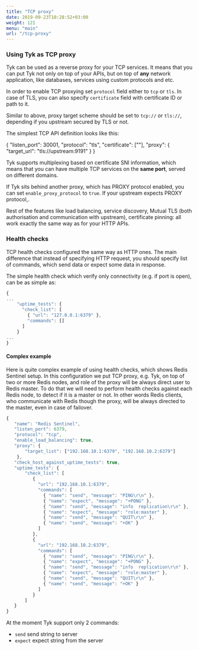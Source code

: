 ```yaml
---
title: "TCP proxy"
date: 2019-09-23T10:28:52+03:00
weight: 121
menu: "main"
url: "/tcp-proxy"
---
```


### Using Tyk as TCP proxy

Tyk can be used as a reverse proxy for your TCP services. It means that you can put Tyk not only on top of your APIs, but on top of **any** network application, like databases, services using custom protocols and etc.

In order to enable TCP proxying set `protocol` field either to `tcp` or `tls`. In case of TLS, you can also specify `certificate` field with certificate ID or path to it.

Similar to above, proxy target scheme should be set to `tcp://` or `tls://`, depending if you upstream secured by TLS or not.

The simplest TCP API definition looks like this:

{
  "listen_port": 30001,
  "protocol": "tls",
  "certificate": ["<cert-id>"],
  "proxy": {
    "target_url": "tls://upstream:9191"
  }
}

Tyk supports multiplexing based on certificate SNI information, which means that you can have multiple TCP services on the **same port**, served on different domains. 

If Tyk sits behind another proxy, which has PROXY protocol enabled, you can set `enable_proxy_protocol` to `true`. 
If your upstream expects PROXY protocol,.

Rest of the features like load balancing, service discovery, Mutual TLS (both authorisation and communication with upstream), certificate pinning: all work exactly the same way as for your HTTP APIs. 

### Health checks

TCP health checks configured the same way as HTTP ones.
The main difference that instead of specifying HTTP request, you should specify list of commands, which send data or expect some data in response. 

The simple health check which verify only connectivity (e.g. if port is open), can be as simple as: 

```js
{
...
	"uptime_tests": {
	  "check_list": [
	    { "url": "127.0.0.1:6379" },
        "commands": []
	  ]
	}
...
}
```

#### Complex example

Here is quite complex example of using health checks, which shows Redis Sentinel setup. In this configuration we put TCP proxy, e.g. Tyk, on top of two or more Redis nodes, and role of the proxy will be always direct user to Redis master. To do that we will  need to perform health checks against each Redis node, to detect if it is a master or not. In other words Redis clients, who communicate with Redis though the proxy, will be always directed to the master, even in case of failover. 

```js
{
   "name": "Redis Sentinel",
   "listen_port": 6379,
   "protocol": "tcp",
   "enable_load_balancing": true,
   "proxy": {
	   "target_list": ["192.168.10.1:6379", "192.168.10.2:6379"]
	},
   "check_host_against_uptime_tests": true,
   "uptime_tests": {
       "check_list": [
          {
			"url": "192.168.10.1:6379",
            "commands": [
              { "name": "send", "message": "PING\r\n" },
              { "name": "expect", "message": "+PONG" },
              { "name": "send", "message": "info  replication\r\n" },
              { "name": "expect", "message": "role:master" },
              { "name": "send", "message": "QUIT\r\n" }, 
              { "name": "send", "message": "+OK" }
            ]
          },
          {
			"url": "192.168.10.2:6379",
            "commands": [
              { "name": "send", "message": "PING\r\n" },
              { "name": "expect", "message": "+PONG" },
              { "name": "send", "message": "info  replication\r\n" },
              { "name": "expect", "message": "role:master" },
              { "name": "send", "message": "QUIT\r\n" }, 
              { "name": "send", "message": "+OK" }
            ]
          }
       ]
   }
}
```

At the moment Tyk support only 2 commands:
 - `send`  send string to server
- `expect`  expect string from the server
